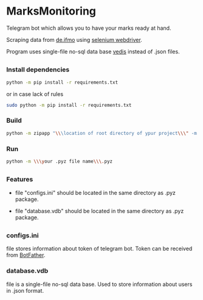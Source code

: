 # MarksMonitoring
Telegram bot which allows you to have your marks ready at hand.

Scraping data from [de.ifmo](https://de.ifmo.ru/) using [selenium webdriver](http://selenium-python.readthedocs.io/).

Program uses single-file no-sql data base [vedis](https://github.com/coleifer/vedis-python) instead of .json files.

##

### Install dependencies

```sh
python -m pip install -r requirements.txt
```
or in case lack of rules
```sh
sudo python -m pip install -r requirements.txt
```

### Build

```sh
python -m zipapp "\\\location of root directory of ypur project\\\" -m main:main -o \\\your .pyz file name\\\.pyz
```

### Run

```sh
python -m \\\your .pyz file name\\\.pyz
```

##

### Features

* file "configs.ini" should be located in the same directory as .pyz package. 

* file "database.vdb" should be located in the same directory as .pyz package.

##

### configs.ini

file stores information about token of telegram bot. Token can be received from [BotFather](https://t.me/BotFather).

### database.vdb

file is a single-file no-sql data base. Used to store information about users in .json format.


